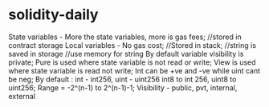 # solidity-daily

State variables - More the state variables, more is gas fees; //stored in contract storage
Local variables - No gas cost; //Stored in stack; //string is saved in storage //use memory for string
By default variable visibility is private;
Pure is used where state variable is not read or write;
View is used where state variable is read not write;
Int can be +ve and -ve while uint cant be neg;
By default : int - int256, uint - uint256
int8 to int 256, uint8 to uint256;
Range = -2^(n-1) to 2^(n-1)-1;
Visibility - public, pvt, internal, external

